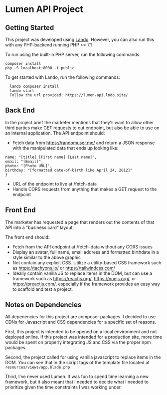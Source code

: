 # Lumen API Project

## Getting Started
This project was developed using [Lando](https://docs.lando.dev/basics/).
However, you can also run this with any PHP-backend running PHP >= 7.1

To run using the built-in PHP server, run the following commands:
  ```
  composer install
  php -S localhost:8000 -t public
  ```


To get started with Lando, run the following commands:

```
  lando composer install
  lando start
  Follow the url provided: https://lumen-api.lndo.site/
```
## Back End
In the project brief the marketer mentions that they'll want to allow other third parties make GET requests to out endpoint, but also be able to use on an internal application. The API endpoint should:

* Fetch data from https://randomuser.me/ and return a JSON response with the
manipulated data that ends up looking like:

```{
name: "[title] [First name] [Last name]",
email: "[Email]",
photo: "[Photo URL]",
birthday: "[formatted date-of-birth like April 24, 2012]"
}
```

* URL of the endpoint to live at /fetch-data
* Handle CORS requests from anything that makes a GET request to the endpoint

## Front End

The marketer has requested a page that renders out the contents of that API into a "business card" layout.

The front end should:
* Fetch from the API endpoint at /fetch-data without any CORS issues
* Display an avatar, full name, email address and formatted birthdate in a style similar to
the above graphic
* Not contain any explicit CSS. Utilize a utility-based CSS framework such as
https://tachyons.io/ or https://tailwindcss.com/
* Ideally contain vanilla JS to replace items in the DOM, but can use a framework such as https://reactjs.org/, https://vuejs.org/, or https://preactjs.com/, especially if the framework provides an easy way to scaffold and test a project.

## Notes on Dependencies
All depenencies for this project are composer packages. I decided to use CDNs for Javascript and CSS dependencies for a specific set of reasons.

First, this project is intended to be opened on a local environment and not deployed online. If this project was intended for a production site, more time would be spent on properly integrating JS and CSS via the proper npm packages.

Second, the project called for using vanilla javascript to replace items in the DOM. You can see that in the script tags of the template file located at `resources/views/app.blade.php`

Third, I've never used Lumen. It was fun to spend time learning a new framework, but it also meant that I needed to decide what I needed to prioritize given the time constraints I was working under.